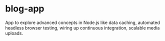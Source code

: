 # blog-app

App to explore advanced concepts in Node.js like data caching, automated headless browser testing,
wiring up continuous integration, scalable media uploads.
